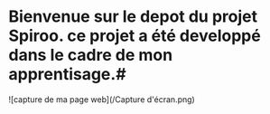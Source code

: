 # Bienvenue sur le depot du projet Spiroo. ce projet a été developpé dans le cadre de mon apprentisage.#
![capture de ma page web](/Capture d'écran.png)

